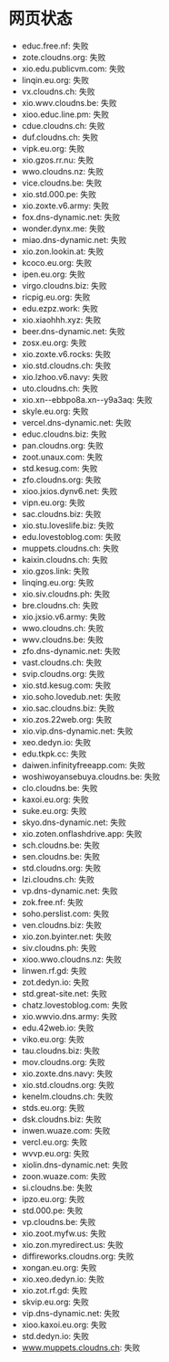 # 网页状态
- educ.free.nf: 失败
- zote.cloudns.org: 失败
- xio.edu.publicvm.com: 失败
- linqin.eu.org: 失败
- vx.cloudns.ch: 失败
- xio.wwv.cloudns.be: 失败
- xioo.educ.line.pm: 失败
- cdue.cloudns.ch: 失败
- duf.cloudns.ch: 失败
- vipk.eu.org: 失败
- xio.gzos.rr.nu: 失败
- wwo.cloudns.nz: 失败
- vice.cloudns.be: 失败
- xio.std.000.pe: 失败
- xio.zoxte.v6.army: 失败
- fox.dns-dynamic.net: 失败
- wonder.dynx.me: 失败
- miao.dns-dynamic.net: 失败
- xio.zon.lookin.at: 失败
- kcoco.eu.org: 失败
- ipen.eu.org: 失败
- virgo.cloudns.biz: 失败
- ricpig.eu.org: 失败
- edu.ezpz.work: 失败
- xio.xiaohhh.xyz: 失败
- beer.dns-dynamic.net: 失败
- zosx.eu.org: 失败
- xio.zoxte.v6.rocks: 失败
- xio.std.cloudns.ch: 失败
- xio.lzhoo.v6.navy: 失败
- uto.cloudns.ch: 失败
- xio.xn--ebbpo8a.xn--y9a3aq: 失败
- skyle.eu.org: 失败
- vercel.dns-dynamic.net: 失败
- educ.cloudns.biz: 失败
- pan.cloudns.org: 失败
- zoot.unaux.com: 失败
- std.kesug.com: 失败
- zfo.cloudns.org: 失败
- xioo.jxios.dynv6.net: 失败
- vipn.eu.org: 失败
- sac.cloudns.biz: 失败
- xio.stu.loveslife.biz: 失败
- edu.lovestoblog.com: 失败
- muppets.cloudns.ch: 失败
- kaixin.cloudns.ch: 失败
- xio.gzos.link: 失败
- linqing.eu.org: 失败
- xio.siv.cloudns.ph: 失败
- bre.cloudns.ch: 失败
- xio.jxsio.v6.army: 失败
- wwo.cloudns.ch: 失败
- wwv.cloudns.be: 失败
- zfo.dns-dynamic.net: 失败
- vast.cloudns.ch: 失败
- svip.cloudns.org: 失败
- xio.std.kesug.com: 失败
- xio.soho.lovedub.net: 失败
- xio.sac.cloudns.biz: 失败
- xio.zos.22web.org: 失败
- xio.vip.dns-dynamic.net: 失败
- xeo.dedyn.io: 失败
- edu.tkpk.cc: 失败
- daiwen.infinityfreeapp.com: 失败
- woshiwoyansebuya.cloudns.be: 失败
- clo.cloudns.be: 失败
- kaxoi.eu.org: 失败
- suke.eu.org: 失败
- skyo.dns-dynamic.net: 失败
- xio.zoten.onflashdrive.app: 失败
- sch.cloudns.be: 失败
- sen.cloudns.be: 失败
- std.cloudns.org: 失败
- lzi.cloudns.ch: 失败
- vp.dns-dynamic.net: 失败
- zok.free.nf: 失败
- soho.perslist.com: 失败
- ven.cloudns.biz: 失败
- xio.zon.byinter.net: 失败
- siv.cloudns.ph: 失败
- xioo.wwo.cloudns.nz: 失败
- linwen.rf.gd: 失败
- zot.dedyn.io: 失败
- std.great-site.net: 失败
- chatz.lovestoblog.com: 失败
- xio.wwvio.dns.army: 失败
- edu.42web.io: 失败
- viko.eu.org: 失败
- tau.cloudns.biz: 失败
- mov.cloudns.org: 失败
- xio.zoxte.dns.navy: 失败
- xio.std.cloudns.org: 失败
- kenelm.cloudns.ch: 失败
- stds.eu.org: 失败
- dsk.cloudns.biz: 失败
- inwen.wuaze.com: 失败
- vercl.eu.org: 失败
- wvvp.eu.org: 失败
- xiolin.dns-dynamic.net: 失败
- zoon.wuaze.com: 失败
- si.cloudns.be: 失败
- ipzo.eu.org: 失败
- std.000.pe: 失败
- vp.cloudns.be: 失败
- xio.zoot.myfw.us: 失败
- xio.zon.myredirect.us: 失败
- diffireworks.cloudns.org: 失败
- xongan.eu.org: 失败
- xio.xeo.dedyn.io: 失败
- xio.zot.rf.gd: 失败
- skvip.eu.org: 失败
- vip.dns-dynamic.net: 失败
- xioo.kaxoi.eu.org: 失败
- std.dedyn.io: 失败
- www.muppets.cloudns.ch: 失败
